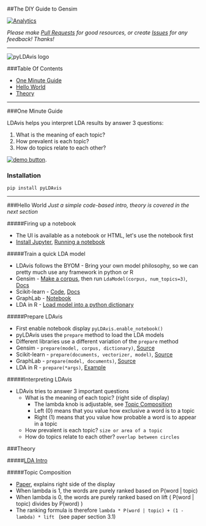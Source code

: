 ##The DIY Guide to Gensim

[![Analytics](https://ga-beacon.appspot.com/UA-61611403-2/jxieeducation/gensim?pixel)](https://github.com/igrigorik/ga-beacon)

_Please make [Pull Requests](https://github.com/jxieeducation/DIY-Data-Science/pulls) for good resources, or create [Issues](https://github.com/jxieeducation/DIY-Data-Science/issues) for any feedback! Thanks!_

----------

![pyLDAvis logo](https://camo.githubusercontent.com/9322054a979e54f1dc0bf670a853b06db766be9e/687474703a2f2f7777772e6b656e6e79736869726c65792e636f6d2f666967757265732f6c64617669732d7069632e706e67)

###Table Of Contents
* [One Minute Guide](#one-minute-guide)
* [Hello World](#hello-world)
* [Theory](#theory)

----------

###One Minute Guide

LDAvis helps you interpret LDA results by answer 3 questions:
1. What is the meaning of each topic?
2. How prevalent is each topic?
3. How do topics relate to each other?

[![demo button](http://3.bp.blogspot.com/-Zmp5pJPF5DQ/VDyqz1K4c5I/AAAAAAAAALA/lYa7IJqGOwQ/s1600/demo.png)](http://cpsievert.github.io/LDAvis/newsgroup/vis/#topic=0&lambda=1&term=).

### Installation
```
pip install pyLDAvis
```

----------

###Hello World
_Just a simple code-based intro, theory is covered in the next section_

#####Firing up a notebook
* The UI is available as a notebook or HTML, let's use the notebook first
* [Install Jupyter](http://jupyter.readthedocs.io/en/latest/install.html#installing-jupyter-i-already-have-python), [Running a notebook](http://jupyter.readthedocs.io/en/latest/running.html#running-the-notebook)

#####Train a quick LDA model
* LDAvis follows the BYOM - Bring your own model philosophy, so we can pretty much use any framework in python or R
* Gensim - [Make a corpus](https://radimrehurek.com/gensim/tut1.html), then run ```LdaModel(corpus, num_topics=3)```, [Docs](https://radimrehurek.com/gensim/models/ldamodel.html)
* Scikit-learn - [Code](http://scikit-learn.org/stable/auto_examples/applications/topics_extraction_with_nmf_lda.html), [Docs](http://scikit-learn.org/stable/modules/generated/sklearn.decomposition.LatentDirichletAllocation.html)
* GraphLab - [Notebook](http://nbviewer.jupyter.org/github/bmabey/pyLDAvis/blob/master/notebooks/GraphLab.ipynb#topic=7&lambda=0.41&term=)
* LDA in R - [Load model into a python dictionary](http://nbviewer.jupyter.org/github/bmabey/pyLDAvis/blob/master/notebooks/pyLDAvis_overview.ipynb#BYOM---Bring-your-own-model)

#####Prepare LDAvis
* First enable notebook display ```pyLDAvis.enable_notebook()```
* pyLDAvis uses the ```prepare``` method to load the LDA models
* Different libraries use a different variation of the ```prepare``` method
* Gensim - ```prepare(model, corpus, dictionary)```, [Source](https://github.com/bmabey/pyLDAvis/blob/master/pyLDAvis/gensim.py#L52)
* Scikit-learn - ```prepare(documents, vectorizer, model)```, [Source](https://github.com/bmabey/pyLDAvis/blob/master/pyLDAvis/sklearn.py#L21)
* GraphLab - ```prepare(model, documents)```, [Source](https://github.com/bmabey/pyLDAvis/blob/master/pyLDAvis/graphlab.py#L46)
* LDA in R - ```prepare(*args)```, [Example](http://nbviewer.jupyter.org/github/bmabey/pyLDAvis/blob/master/notebooks/pyLDAvis_overview.ipynb#BYOM---Bring-your-own-model)

#####Interpreting LDAvis
* LDAvis tries to answer 3 important questions
	* What is the meaning of each topic? (right side of display)
		* The lambda knob is adjustable, see [Topic Composition](#topic-composition)
		* Left (0) means that you value how exclusive a word is to a topic
		* Right (1) means that you value how probable a word is to appear in a topic
	* How prevalent is each topic?  ```size or area of a topic```
	* How do topics relate to each other? ```overlap between circles```


###Theory

#####[LDA Intro](https://github.com/jxieeducation/DIY-Data-Science/blob/master/gensim.md#lda)

#####Topic Composition
* [Paper](http://nlp.stanford.edu/events/illvi2014/papers/sievert-illvi2014.pdf), explains right side of the display
* When lambda is 1, the words are purely ranked based on P(word | topic)
* When lambda is 0, the words are purely ranked based on lift ( P(word | topic) divides by P(word) )
* The ranking formula is therefore ```lambda * P(word | topic) + (1 - lambda) * lift ``` (see paper section 3.1)
